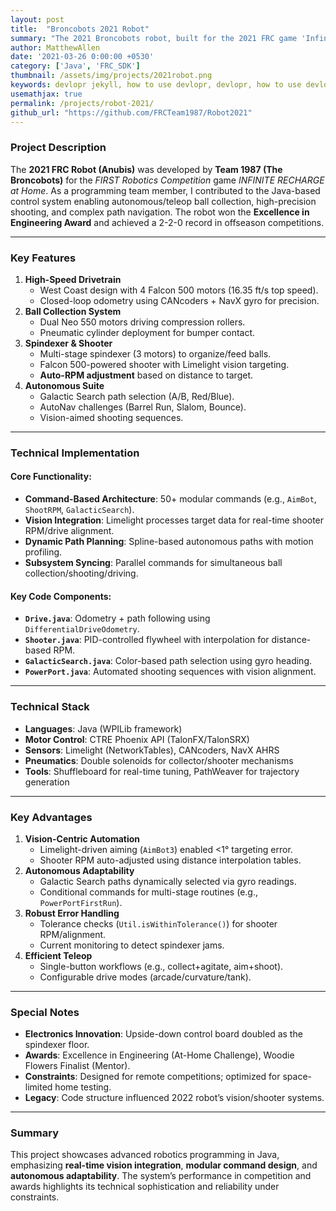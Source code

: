 ```yaml
---
layout: post
title:  "Broncobots 2021 Robot"
summary: "The 2021 Broncobots robot, built for the 2021 FRC game 'Infinite Recharge'."
author: MatthewAllen
date: '2021-03-26 0:00:00 +0530'
category: ['Java', 'FRC_SDK']
thumbnail: /assets/img/projects/2021robot.png
keywords: devlopr jekyll, how to use devlopr, devlopr, how to use devlopr-jekyll, devlopr-jekyll tutorial,best jekyll themes, multi languages and tags
usemathjax: true
permalink: /projects/robot-2021/
github_url: "https://github.com/FRCTeam1987/Robot2021"
---
```


### Project Description
The **2021 FRC Robot (Anubis)** was developed by **Team 1987 (The Broncobots)** for the *FIRST Robotics Competition* game *INFINITE RECHARGE at Home*. As a programming team member, I contributed to the Java-based control system enabling autonomous/teleop ball collection, high-precision shooting, and complex path navigation. The robot won the **Excellence in Engineering Award** and achieved a 2-2-0 record in offseason competitions.

---

### Key Features
1. **High-Speed Drivetrain**
   - West Coast design with 4 Falcon 500 motors (16.35 ft/s top speed).
   - Closed-loop odometry using CANcoders + NavX gyro for precision.
2. **Ball Collection System**
   - Dual Neo 550 motors driving compression rollers.
   - Pneumatic cylinder deployment for bumper contact.
3. **Spindexer & Shooter**
   - Multi-stage spindexer (3 motors) to organize/feed balls.
   - Falcon 500-powered shooter with Limelight vision targeting.
   - **Auto-RPM adjustment** based on distance to target.
4. **Autonomous Suite**
   - Galactic Search path selection (A/B, Red/Blue).
   - AutoNav challenges (Barrel Run, Slalom, Bounce).
   - Vision-aimed shooting sequences.

---

### Technical Implementation
#### Core Functionality:
- **Command-Based Architecture**: 50+ modular commands (e.g., `AimBot`, `ShootRPM`, `GalacticSearch`).
- **Vision Integration**: Limelight processes target data for real-time shooter RPM/drive alignment.
- **Dynamic Path Planning**: Spline-based autonomous paths with motion profiling.
- **Subsystem Syncing**: Parallel commands for simultaneous ball collection/shooting/driving.

#### Key Code Components:
- **`Drive.java`**: Odometry + path following using `DifferentialDriveOdometry`.
- **`Shooter.java`**: PID-controlled flywheel with interpolation for distance-based RPM.
- **`GalacticSearch.java`**: Color-based path selection using gyro heading.
- **`PowerPort.java`**: Automated shooting sequences with vision alignment.

---

### Technical Stack
- **Languages**: Java (WPILib framework)
- **Motor Control**: CTRE Phoenix API (TalonFX/TalonSRX)
- **Sensors**: Limelight (NetworkTables), CANcoders, NavX AHRS
- **Pneumatics**: Double solenoids for collector/shooter mechanisms
- **Tools**: Shuffleboard for real-time tuning, PathWeaver for trajectory generation

---

### Key Advantages
1. **Vision-Centric Automation**
   - Limelight-driven aiming (`AimBot3`) enabled <1° targeting error.
   - Shooter RPM auto-adjusted using distance interpolation tables.
2. **Autonomous Adaptability**
   - Galactic Search paths dynamically selected via gyro readings.
   - Conditional commands for multi-stage routines (e.g., `PowerPortFirstRun`).
3. **Robust Error Handling**
   - Tolerance checks (`Util.isWithinTolerance()`) for shooter RPM/alignment.
   - Current monitoring to detect spindexer jams.
4. **Efficient Teleop**
   - Single-button workflows (e.g., collect+agitate, aim+shoot).
   - Configurable drive modes (arcade/curvature/tank).

---

### Special Notes
- **Electronics Innovation**: Upside-down control board doubled as the spindexer floor.
- **Awards**: Excellence in Engineering (At-Home Challenge), Woodie Flowers Finalist (Mentor).
- **Constraints**: Designed for remote competitions; optimized for space-limited home testing.
- **Legacy**: Code structure influenced 2022 robot’s vision/shooter systems.

---

### Summary
This project showcases advanced robotics programming in Java, emphasizing **real-time vision integration**, **modular command design**, and **autonomous adaptability**. The system’s performance in competition and awards highlights its technical sophistication and reliability under constraints.